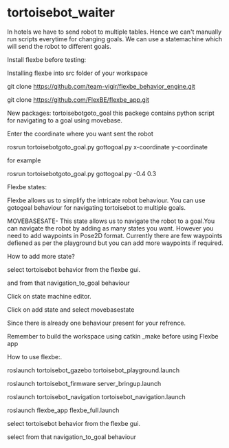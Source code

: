 # tortoisebot_waiter
In hotels we have to send robot to multiple tables. Hence we can't manually run scripts everytime for changing goals. 
We can use a statemachine which will send the robot to different goals.

Install flexbe before testing:

Installing flexbe into src folder of your workspace

git clone https://github.com/team-vigir/flexbe_behavior_engine.git 

git clone https://github.com/FlexBE/flexbe_app.git

New packages:
tortoisebotgoto_goal this packege contains python script for navigating to a goal using movebase. 

Enter the coordinate where you want sent the robot 

rosrun tortoisebotgoto_goal.py gottogoal.py x-coordinate y-coordinate

for example 

rosrun tortoisebotgoto_goal.py gottogoal.py -0.4 0.3


Flexbe states:

Flexbe allows us to simplify the intricate robot behaviour. You can use gotogoal behaviour for navigating tortoisebot to multiple goals. 

MOVEBASESATE- This state allows us to navigate the robot to a goal.You can navigate the robot by adding as many states you want. However you need to add waypoints in Pose2D format. Currently there are few waypoints defiened as per the playground but you can add more waypoints if required. 

How to add more state?

select tortoisebot behavior from the flexbe gui.

and from that navigation_to_goal behaviour

Click on state machine editor.

Click on add state and select movebasestate

Since there is already one behaviour present for your refrence.

Remember to build the workspace using catkin _make before using Flexbe app


How to use flexbe:.

roslaunch tortoisebot_gazebo tortoisebot_playground.launch

roslaunch tortoisebot_firmware server_bringup.launch

roslaunch tortoisebot_navigation tortoisebot_navigation.launch
 
roslaunch flexbe_app flexbe_full.launch
 
 
 select tortoisebot behavior from the flexbe gui.
 
 select from that navigation_to_goal behaviour
 















